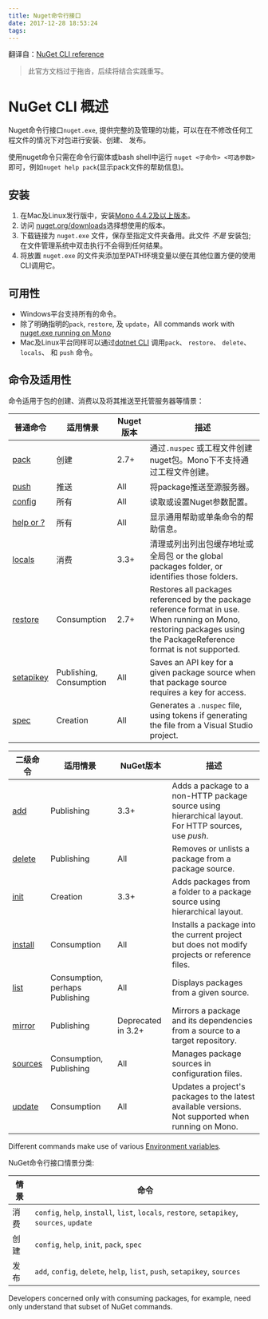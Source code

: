 ```yaml
---
title: Nuget命令行接口
date: 2017-12-28 18:53:24
tags:
---
```

翻译自：[NuGet CLI reference](https://docs.microsoft.com/en-us/nuget/tools/nuget-exe-cli-reference)
> 此官方文档过于拖沓，后续将结合实践重写。
# NuGet CLI 概述

Nuget命令行接口`nuget.exe`, 提供完整的及管理的功能，可以在在不修改任何工程文件的情况下对包进行安装、创建、 发布。

使用nuget命令只需在命令行窗体或bash shell中运行 `nuget <子命令> <可选参数>`即可，例如`nuget help pack`(显示pack文件的帮助信息)。

## 安装

1. 在Mac及Linux发行版中，安装[Mono 4.4.2及以上版本](http://www.mono-project.com/docs/getting-started/install/)。
2. 访问 [nuget.org/downloads](https://nuget.org/downloads)选择想使用的版本。
3. 下载链接为 `nuget.exe` 文件，保存至指定文件夹备用。此文件 *不是* 安装包; 在文件管理系统中双击执行不会得到任何结果。
4. 将放置 `nuget.exe` 的文件夹添加至PATH环境变量以便在其他位置方便的使用CLI调用它。

## 可用性

- Windows平台支持所有的命令。
- 除了明确指明的`pack`, `restore`, 及 `update`，All commands work with [nuget.exe running on Mono](../guides/install-nuget.md#mac-osx-and-linux) 
- Mac及Linux平台同样可以通过[dotnet CLI](dotnet-Commands.md) 调用`pack`、 `restore`、 `delete`、 `locals`、 和 `push` 命令。

## 命令及适用性

命令适用于包的创建、消费以及将其推送至托管服务器等情景：

| 普通命令 | 适用情景 | Nuget版本 | 描述 | 
| --- | --- | --- | --- |
| [pack](cli-ref-pack.md) | 创建 | 2.7+ |通过`.nuspec` 或工程文件创建nuget包。Mono下不支持通过工程文件创建。|
| [push](cli-ref-push.md) | 推送 | All | 将package推送至源服务器。 |
| [config](cli-ref-config.md) | 所有 | All | 读取或设置Nuget参数配置。 |
| [help or ?](cli-ref-help.md) | 所有 | All | 显示通用帮助或单条命令的帮助信息。 |
| [locals](cli-ref-locals.md) | 消费 | 3.3+ | 清理或列出列出包缓存地址或全局包 or the global packages folder, or identifies those folders. |
| [restore](cli-ref-restore.md) | Consumption | 2.7+ | Restores all packages referenced by the package reference format in use. When running on Mono, restoring packages using the PackageReference format is not supported. | 
| [setapikey](cli-ref-setapikey.md) | Publishing, Consumption | All | Saves an API key for a given package source when that package source requires a key for access. |
| [spec](cli-ref-spec.md) | Creation | All | Generates a `.nuspec` file, using tokens if generating the file from a Visual Studio project. |


| 二级命令 | 适用情景 | NuGet版本 | 描述 | 
| --- | --- | --- | --- |
| [add](cli-ref-add.md) | Publishing | 3.3+ | Adds a package to a non-HTTP package source using hierarchical layout. For HTTP sources, use *push*. |
| [delete](cli-ref-delete.md) | Publishing | All | Removes or unlists a package from a package source. |
| [init](cli-ref-init.md) | Creation | 3.3+ | Adds packages from a folder to a package source using hierarchical layout. |
| [install](cli-ref-install.md) | Consumption | All | Installs a package into the current project but does not modify projects or reference files. |
| [list](cli-ref-list.md) | Consumption, perhaps Publishing | All | Displays packages from a given source. |
| [mirror](cli-ref-mirror.md) | Publishing | Deprecated in 3.2+ | Mirrors a package and its dependencies from a source to a target repository. |
| [sources](cli-ref-sources.md) | Consumption, Publishing | All | Manages package sources in configuration files. |
| [update](cli-ref-update.md) | Consumption | All | Updates a project's packages to the latest available versions. Not supported when running on Mono. |

Different commands make use of various [Environment variables](cli-ref-environment-variables.md).

NuGet命令行接口情景分类:

| 情景 | 命令 |
| --- | --- |
| 消费 | `config`, `help`, `install`, `list`, `locals`, `restore`, `setapikey`, `sources`, `update` | 
| 创建 | `config`, `help`, `init`, `pack`, `spec` |
| 发布 | `add`, `config`, `delete`, `help`, `list`, `push`, `setapikey`, `sources` |

Developers concerned only with consuming packages, for example, need only understand that subset of NuGet commands.
